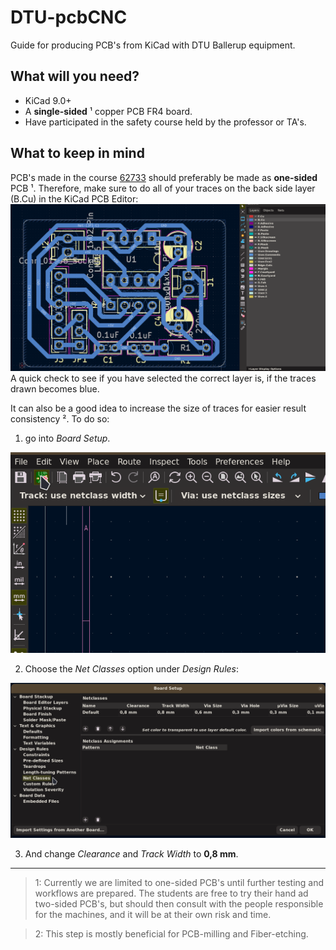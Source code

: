 # DTU-pcbCNC

Guide for producing PCB's from KiCad with DTU Ballerup equipment. 

## What will you need?
- KiCad 9.0+
- A **single-sided** ¹ copper PCB FR4 board.
- Have participated in the safety course held by the professor or TA's.

## What to keep in mind
PCB's made in the course [62733](https://kurser.dtu.dk/course/62733) should preferably be made as **one-sided** PCB ¹. Therefore, make sure to do all of your traces on the back side layer (B.Cu) in the KiCad PCB Editor:
![Design note 1](images-for-guides/kicad_design_note1.png "Design note 1")
A quick check to see if you have selected the correct layer is, if the traces drawn becomes blue.

It can also be a good idea to increase the size of traces for easier result consistency ². 
To do so:
1. go into *Board Setup*.

![Design note 2](images-for-guides/kicad_design_note2.png "Design note 2")

2. Choose the *Net Classes* option under *Design Rules*:

![Design note 3](images-for-guides/kicad_design_note3.png "Design note 3")

3. And change *Clearance* and *Track Width* to **0,8 mm**.

---

> 1: Currently we are limited to one-sided PCB's until further testing and workflows are prepared. The students are free to try their hand ad two-sided PCB's, but should then consult with the people responsible for the machines, and it will be at their own risk and time.

> 2: This step is mostly beneficial for PCB-milling and Fiber-etching.


